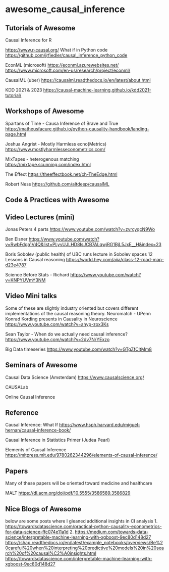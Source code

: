 # awesome_causal_inference

## Tutorials of Awesome
Causal Inference for R

https://www.r-causal.org/
What if in Python code
https://github.com/jrfiedler/causal_inference_python_code

EconML (microsoft)
https://econml.azurewebsites.net/
https://www.microsoft.com/en-us/research/project/econml/

CausalML (uber)
https://causalml.readthedocs.io/en/latest/about.html

KDD 2021 & 2023
https://causal-machine-learning.github.io/kdd2021-tutorial/

## Workshops of Awesome
Spartans of Time - Causa Inference of Brave and True
https://matheusfacure.github.io/python-causality-handbook/landing-page.html

Joshua Angrist - Mostly Harmless ecno(Metrics)
https://www.mostlyharmlesseconometrics.com/

MixTapes - heterogenous matching
https://mixtape.scunning.com/index.html

The Effect
https://theeffectbook.net/ch-TheEdge.html

Robert Ness
https://github.com/altdeep/causalML

## Code & Practices with Awesome

## Video Lectures (mini)
Jonas Peters 4 parts
https://www.youtube.com/watch?v=zvrcyqcN9Wo

Ben Elsner
https://www.youtube.com/watch?v=RwbFdga1V4Q&list=PLyvUJLHD8IsJCB7ALqwjRG1BjL5JxE__H&index=23

Boris Sobolev (public health) of UBC runs lecture in Sobolev spaces
12 Lessons in Causal reasoning
https://world.hey.com/aiia/class-12-road-map-d23e4787

Science Before Stats - Richard
https://www.youtube.com/watch?v=KNPYUVmY3NM

## Video Mini talks ##
Some of these are slightly industry oriented but covers different implementations of the causal reasoning theory.
Neuromatch - UPenn Konrad Kording presents in Causality in Neuroscience
https://www.youtube.com/watch?v=ahyp-zox3Ks

Sean Taylor - When do we actually need causal inference?
https://www.youtube.com/watch?v=2dv7NrYExzo

Big Data timeseries
https://www.youtube.com/watch?v=GTgZfCltMm8

## Seminars of Awesome
Causal Data Science (Amsterdam)
https://www.causalscience.org/

CAUSALab

Online Causal Inference

## Reference
Causal Inference: What If
https://www.hsph.harvard.edu/miguel-hernan/causal-inference-book/

Causal Inference in Statistics Primer (Judea Pearl)

Elements of Causal Inference
https://mitpress.mit.edu/9780262344296/elements-of-causal-inference/

## Papers
Many of these papers will be oriented toward medicine and healthcare

MALT
https://dl.acm.org/doi/pdf/10.5555/3586589.3586829




## Nice Blogs of Awesome

below are some posts where I gleaned additional insights in CI analysis
1.
https://towardsdatascience.com/practical-python-causality-econometrics-for-data-science-ffc074e11a1d
2.
https://medium.com/towards-data-science/interpretable-machine-learning-with-xgboost-9ec80d148d27
https://shap.readthedocs.io/en/latest/example_notebooks/overviews/Be%20careful%20when%20interpreting%20predictive%20models%20in%20search%20of%20causal%C2%A0insights.html
https://towardsdatascience.com/interpretable-machine-learning-with-xgboost-9ec80d148d27